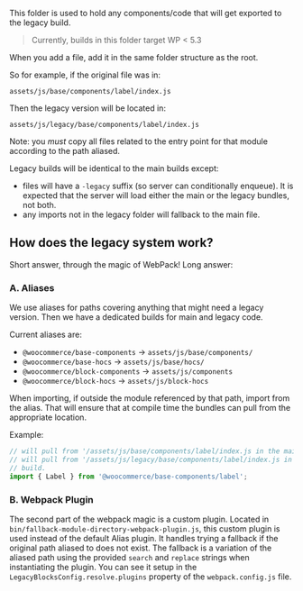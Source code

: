 This folder is used to hold any components/code that will get exported to the
legacy build.

> Currently, builds in this folder target WP < 5.3

When you add a file, add it in the same folder structure as the root.

So for example, if the original file was in:

`assets/js/base/components/label/index.js`

Then the legacy version will be located in:

`assets/js/legacy/base/components/label/index.js`

Note: you _must_ copy all files related to the entry point for that module according to the path aliased.

Legacy builds will be identical to the main builds except:

- files will have a `-legacy` suffix (so server can conditionally enqueue). It is expected that the server will load either the main or the legacy bundles, not both.
- any imports not in the legacy folder will fallback to the main file.


## How does the legacy system work?

Short answer, through the magic of WebPack! Long answer:

### A. Aliases

We use aliases for paths covering anything that might need a legacy version. Then we have a dedicated builds for main and legacy code.

Current aliases are:

- `@woocommerce/base-components` -> `assets/js/base/components/`
- `@woocommerce/base-hocs` -> `assets/js/base/hocs/`
- `@woocommerce/block-components` -> `assets/js/components`
- `@woocommerce/block-hocs` -> `assets/js/block-hocs`

When importing, if outside the module referenced by that path, import from the alias. That will ensure that at compile time the bundles can pull from the appropriate location.

Example:

```js
// will pull from '/assets/js/base/components/label/index.js in the main build
// will pull from '/assets/js/legacy/base/components/label/index.js in the legacy
// build.
import { Label } from '@woocommerce/base-components/label';
```

### B. Webpack Plugin

The second part of the webpack magic is a custom plugin. Located in `bin/fallback-module-directory-webpack-plugin.js`, this custom plugin is used instead of the default Alias plugin. It handles trying a fallback if the original path aliased to does not exist. The fallback is a variation of the aliased path using the provided `search` and `replace` strings when instantiating the plugin. You can see it setup in the `LegacyBlocksConfig.resolve.plugins` property of the `webpack.config.js` file.
